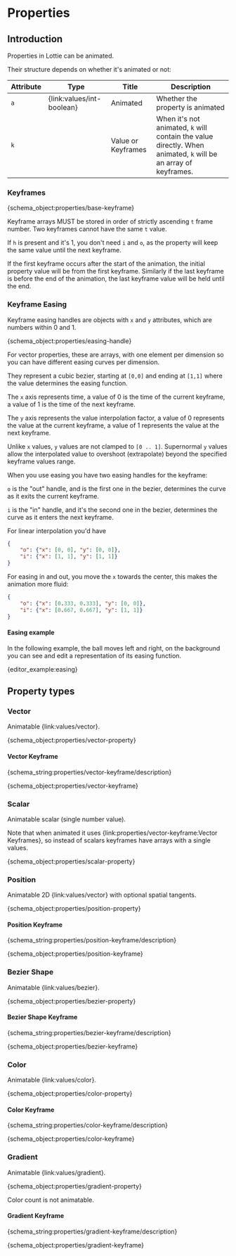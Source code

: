 # Properties

## Introduction

Properties in Lottie can be animated.

Their structure depends on whether it's animated or not:

| Attribute | Type | Title | Description |
|-----------|------|-------|-------------|
| `a`       | {link:values/int-boolean} | Animated | Whether the property is animated |
| `k`       | | Value or Keyframes | When it's not animated, `k` will contain the value directly. When animated, `k` will be an array of keyframes. |

<h3 id="base-keyframe">Keyframes</h3>

{schema_object:properties/base-keyframe}

Keyframe arrays MUST be stored in order of strictly ascending `t` frame number. Two keyframes cannot have the same `t` value.

If `h` is present and it's 1, you don't need `i` and `o`, as the property will keep the same value
until the next keyframe.

If the first keyframe occurs after the start of the animation, the initial property value will be from the first keyframe. Similarly if the last keyframe is before the end of the animation, the last keyframe value will be held until the end.

<h3 id="easing-handle">Keyframe Easing</h3>

Keyframe easing handles are objects with `x` and `y` attributes, which are numbers within 0 and 1.

{schema_object:properties/easing-handle}

For vector properties, these are arrays, with one element
per dimension so you can have different easing curves per dimension.

They represent a cubic bezier, starting at `[0,0]` and ending at `[1,1]` where
the value determines the easing function.

The `x` axis represents time, a value of 0 is the time of the current keyframe,
a value of 1 is the time of the next keyframe.

The `y` axis represents the value interpolation factor, a value of 0
represents the value at the current keyframe, a value of 1 represents the
value at the next keyframe.

Unlike `x` values, `y` values are not clamped to `[0 .. 1]`.  Supernormal `y`
values allow the interpolated value to overshoot (extrapolate) beyond the
specified keyframe values range.

When you use easing you have two easing handles for the keyframe:

`o` is the "out" handle, and is the first one in the bezier, determines the curve
as it exits the current keyframe.


`i` is the "in" handle, and it's the second one in the bezier, determines the curve
as it enters the next keyframe.


For linear interpolation you'd have

```json
{
    "o": {"x": [0, 0], "y": [0, 0]},
    "i": {"x": [1, 1], "y": [1, 1]}
}
```

For easing in and out, you move the `x` towards the center, this makes the animation more fluid:

```json
{
    "o": {"x": [0.333, 0.333], "y": [0, 0]},
    "i": {"x": [0.667, 0.667], "y": [1, 1]}
}
```

<h4>Easing example</h4>
In the following example, the ball moves left and right, on the background you can see and edit a representation of its easing function.

{editor_example:easing}


## Property types


<h3 id="vector-property">Vector</h3>

Animatable {link:values/vector}.

{schema_object:properties/vector-property}


<h4 id="vector-keyframe">Vector Keyframe</h4>

{schema_string:properties/vector-keyframe/description}

{schema_object:properties/vector-keyframe}


<h3 id="scalar-property">Scalar</h3>

Animatable scalar (single number value).

Note that when animated it uses {link:properties/vector-keyframe:Vector Keyframes},
so instead of scalars keyframes have arrays with a single values.

{schema_object:properties/scalar-property}


<h3 id="position-property">Position</h3>

Animatable 2D {link:values/vector} with optional spatial tangents.

{schema_object:properties/position-property}


<h4 id="position-keyframe">Position Keyframe</h4>

{schema_string:properties/position-keyframe/description}

{schema_object:properties/position-keyframe}


<h3 id="bezier-property">Bezier Shape</h3>

Animatable {link:values/bezier}.

{schema_object:properties/bezier-property}


<h4 id="bezier-keyframe">Bezier Shape Keyframe</h4>

{schema_string:properties/bezier-keyframe/description}

{schema_object:properties/bezier-keyframe}

<h3 id="color-property">Color</h3>

Animatable {link:values/color}.

{schema_object:properties/color-property}


<h4 id="color-keyframe">Color Keyframe</h4>

{schema_string:properties/color-keyframe/description}

{schema_object:properties/color-keyframe}

<h3 id="gradient-property">Gradient</h3>

Animatable {link:values/gradient}.

{schema_object:properties/gradient-property}

Color count is not animatable.

<h4 id="gradient-keyframe">Gradient Keyframe</h4>

{schema_string:properties/gradient-keyframe/description}

{schema_object:properties/gradient-keyframe}
